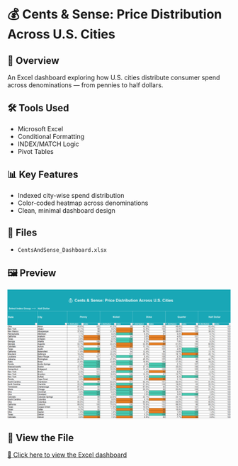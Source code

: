 # 💰 Cents & Sense: Price Distribution Across U.S. Cities

## 📌 Overview
An Excel dashboard exploring how U.S. cities distribute consumer spend across denominations — from pennies to half dollars.

## 🛠️ Tools Used
- Microsoft Excel
- Conditional Formatting
- INDEX/MATCH Logic
- Pivot Tables

## 📊 Key Features
- Indexed city-wise spend distribution
- Color-coded heatmap across denominations
- Clean, minimal dashboard design

## 📁 Files
- `CentsAndSense_Dashboard.xlsx`

## 🖼️ Preview

![Dashboard Screenshot](dashboard.png)

## 🔗 View the File  
[📂 Click here to view the Excel dashboard](https://github.com/prakshalishah/cents-and-sense-dashboard/blob/main/CentsAndSense_Dashboard.xlsx)
